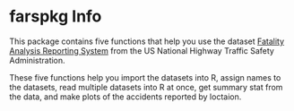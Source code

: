 # farspkg Info

This package contains five functions that help you use the dataset [Fatality Analysis Reporting System](https://www.nhtsa.gov/Data/Fatality-Analysis-Reporting-System-(FAR)) from the US National Highway Traffic Safety Administration.

 

These five functions help you import the datasets into R, assign names to the datasets, read multiple datasets into R at once, get summary stat from the data, and make plots of the accidents reported by loctaion.   

 
